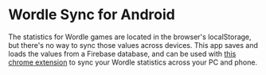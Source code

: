 # Wordle Sync for Android
The statistics for Wordle games are located in the browser's localStorage, but there's no way to sync those values across devices. This app saves and loads the values from a Firebase database, and can be used with [this chrome extension](https://github.com/whitnotmax/wordle-sync-extension) to sync your Wordle statistics across your PC and phone.
